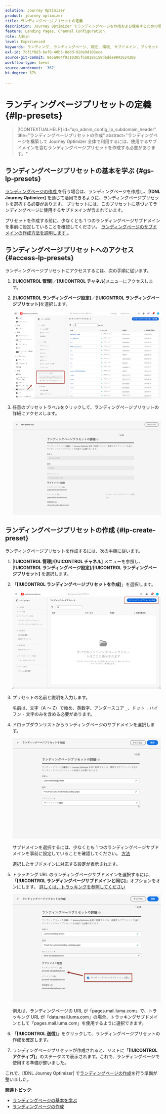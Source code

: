 ```yaml
---
solution: Journey Optimizer
product: journey optimizer
title: ランディングページプリセットの定義
description: Journey Optimizer でランディングページを作成および使用するための環境を設定する方法を説明します。
feature: Landing Pages, Channel Configuration
role: Admin
level: Experienced
keywords: ランディング, ランディングページ, 設定, 環境, サブドメイン, プリセット
exl-id: 7cf1f083-bef0-40b5-8ddd-920a9d108eca
source-git-commit: 8e5a904f9310385f5a8186159dedde9942624268
workflow-type: tm+mt
source-wordcount: '367'
ht-degree: 57%

---
```


# ランディングページプリセットの定義 {#lp-presets}

>[!CONTEXTUALHELP]
>id="ajo_admin_config_lp_subdomain_header"
>title="ランディングページプリセットの作成"
>abstract="ランディングページを構築して Journey Optimizer 全体で利用するには、使用するサブドメインを含むランディングページプリセットを作成する必要があります。"

## ランディングページプリセットの基本を学ぶ {#gs-lp-presets}

[ ランディングページの作成 ](../landing-pages/create-lp.md#create-a-lp) を行う場合は、ランディングページを作成し、**[!DNL Journey Optimizer]** を通じて活用できるように、ランディングページプリセットを選択する必要があります。 プリセットには、このプリセットに基づいてランディングページに使用するサブドメインが含まれています。

プリセットを作成する前に、少なくとも 1 つのランディングページサブドメインを事前に設定していることを確認してください。 [ ランディングページのサブドメインの作成方法を説明します ](lp-subdomains.md)。

## ランディングページプリセットへのアクセス {#access-lp-presets}

ランディングページプリセットにアクセスするには、次の手順に従います。

1. **[!UICONTROL 管理]**／**[!UICONTROL チャネル]**&#x200B;メニューにアクセスします。

1. **[!UICONTROL ランディングページ設定]**／**[!UICONTROL ランディングページプリセット]**&#x200B;を選択します。

   ![](assets/lp_presets-access.png)

1. 任意のプリセットラベルをクリックして、ランディングページプリセットの詳細にアクセスします。

   ![](assets/lp_preset-details.png)

## ランディングページプリセットの作成 {#lp-create-preset}

ランディングページプリセットを作成するには、次の手順に従います。

1. **[!UICONTROL 管理]**/**[!UICONTROL チャネル]** メニューを参照し、**[!UICONTROL ランディングページ設定]**/**[!UICONTROL ランディングページプリセット]** を選択します。

1. 「**[!UICONTROL ランディングページプリセットを作成]**」を選択します。

   ![](assets/lp_create-preset-temp.png)

1. プリセットの名前と説明を入力します。

   名前は、文字（A ～ Z）で始め、英数字、アンダースコア `_`、ドット `.` ハイフン `-` 文字のみを含める必要があります。

1. ドロップダウンリストからランディングページのサブドメインを選択します。

   ![](assets/lp_preset-subdomain.png)

   サブドメインを選択するには、少なくとも 1 つのランディングページサブドメインを事前に設定していることを確認してください。 [方法](#lp-subdomains)

   選択したサブドメインに対応する設定が表示されます。

1. トラッキング URL のランディングページサブドメインを選択するには、「**[!UICONTROL ランディングページサブドメインと同じ]**」オプションをオンにします。 [詳しくは、トラッキングを参照してください](../email/message-tracking.md)

   ![](assets/lp_preset-subdomain-settings-same.png)

   例えば、ランディングページの URL が「pages.mail.luma.com」で、トラッキング URL が「data.mail.luma.com」の場合、トラッキングサブドメインとして「pages.mail.luma.com」を使用するように選択できます。

1. 「**[!UICONTROL 送信]**」をクリックして、ランディングページプリセットの作成を確定します。<!--You can also save the preset as draft and resume its configuration later on.-->

   <!--![](assets/lp_preset-subdomain-settings-submit.png)-->

1. ランディングページプリセットが作成されると、リストに「**[!UICONTROL アクティブ]**」のステータスで表示されます。これで、ランディングページで使用する準備が整いました。

これで、[!DNL Journey Optimizer] で[ランディングページの作成](../landing-pages/create-lp.md)を行う準備が整いました。
<!--
>[!NOTE]
>
>Learn how to create channel configurations for push notifications and emails in [this section](channel-surfaces.md).-->

**関連トピック**:

* [ランディングページの基本を学ぶ](../landing-pages/get-started-lp.md)
* [ランディングページの作成](../landing-pages/create-lp.md#create-a-lp)

